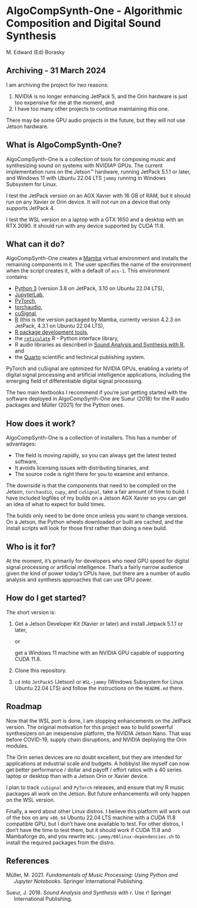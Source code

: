 AlgoCompSynth-One - Algorithmic Composition and Digital Sound Synthesis
================
M. Edward (Ed) Borasky

## Archiving - 31 March 2024

I am archiving the project for two reasons:
1. NVIDIA is no longer enhancing JetPack 5, and the Orin hardware is
just too expensive for me at the moment, and
2. I have too many other projects to continue maintaining this one.

There may be some GPU audio projects in the future, but they will
not use Jetson hardware.

## What is AlgoCompSynth-One?

AlgoCompSynth-One is a collection of tools for composing music and
synthesizing sound on systems with NVIDIA® GPUs. The current
implementation runs on the Jetson™ hardware, running JetPack 5.1.1 or
later, and Windows 11 with Ubuntu 22.04 LTS `jammy` running in Windows
Subsystem for Linux.

I test the JetPack version on an AGX Xavier with 16 GB of RAM, but it
should run on any Xavier or Orin device. It will not run on a device
that only supports JetPack 4.

I test the WSL version on a laptop with a GTX 1650 and a desktop with an
RTX 3090. It should run with any device supported by CUDA 11.8.

## What can it do?

AlgoCompSynth-One creates a
[Mamba](https://mamba.readthedocs.io/en/latest/index.html) virtual
environment and installs the remaining components in it. The user
specifies the name of the environment when the script creates it, with a
default of `acs-1`. This environment contains:

- [Python 3](https://www.python.org/) (version 3.8 on JetPack, 3.10 on
  Ubuntu 22.04 LTS),
- [JupyterLab](https://jupyter.org/),
- [PyTorch](https://pytorch.org/),
- [torchaudio](https://pytorch.org/audio/stable/index.html),
- [cuSignal](https://github.com/rapidsai/cusignal),
- [R](https://www.r-project.org/) (this is the version packaged by
  Mamba, currenty version 4.2.3 on JetPack, 4.3.1 on Ubuntu 22.04 LTS),
- [R package development tools](https://devtools.r-lib.org/),
- the [`reticulate`](https://rstudio.github.io/reticulate/) R - Python
  interface library,
- R audio libraries as described in [Sound Analysis and Synthesis with
  R](https://link.springer.com/book/10.1007/978-3-319-77647-7), and
- the [Quarto](https://quarto.org/) scientific and technical publishing
  system.

PyTorch and cuSignal are optimized for NVIDIA GPUs, enabling a variety
of digital signal processing and artificial intelligence applications,
including the emerging field of differentiable digital signal
processing.

The two main textbooks I recommend if you’re just getting started with
the software deployed in AlgoCompSynth-One are Sueur (2018) for the R
audio packages and Müller (2021) for the Python ones.

## How does it work?

AlgoCompSynth-One is a collection of installers. This has a number of
advantages:

- The field is moving rapidly, so you can always get the latest tested
  software,
- It avoids licensing issues with distributing binaries, and
- The source code is right there for you to examine and enhance.

The downside is that the components that need to be compiled on the
Jetson, `torchaudio`, `cupy`, and `cuSignal`, take a fair amount of time
to build. I have included logfiles of my builds on a Jetson AGX Xavier
so you can get an idea of what to expect for build times.

The builds only need to be done once unless you want to change versions.
On a Jetson, the Python wheels downloaded or built are cached, and the
install scripts will look for those first rather than doing a new build.

## Who is it for?

At the moment, it’s primarily for developers who need GPU speed for
digital signal processing or artificial intelligence. That’s a fairly
narrow audience given the kind of power today’s CPUs have, but there are
a number of audio analysis and synthesis approaches that can use GPU
power.

## How do I get started?

The short version is:

1.  Get a Jetson Developer Kit (Xavier or later) and install Jetpack
    5.1.1 or later,

    or

    get a Windows 11 machine with an NVIDIA GPU capable of supporting
    CUDA 11.8.

2.  Clone this repository.

3.  `cd` into `JetPack5` (Jetson) or `WSL-jammy` (Windows Subsystem for
    Linux Ubuntu 22.04 LTS) and follow the instructions on the
    `README.md` there.

## Roadmap

Now that the WSL port is done, I am stopping enhancements on the JetPack
version. The original motivation for this project was to build powerful
synthesizers on an inexpensive platform, the NVIDIA Jetson Nano. That
was before COVID-19, supply chain disruptions, and NVIDIA deploying the
Orin modules.

The Orin series devices are no doubt excellent, but they are intended
for applications at industrial scale and budgets. A hobbyist like myself
can now get better performance / dollar and payoff / effort ratios with
a 40 series laptop or desktop than with a Jetson Orin or Xavier device.

I plan to track `cuSignal` and `PyTorch` releases, and ensure that my R
music packages all work on the Jetson. But future enhancements will only
happen on the WSL version.

Finally, a word about other Linux distros. I believe this platform will
work out of the box on any `x86_64` Ubuntu 22.04 LTS machine with a CUDA
11.8 compatible GPU, but I don’t have one available to test. For other
distros, I don’t have the time to test them, but it should work if CUDA
11.8 and Mambaforge do, and you rewrite
`WSL-jammy/00linux-dependencies.sh` to install the required packages
from the distro.

## References

<div id="refs" class="references csl-bib-body hanging-indent">

<div id="ref-müller2021fundamentals" class="csl-entry">

Müller, M. 2021. *Fundamentals of Music Processing: Using Python and
Jupyter Notebooks*. Springer International Publishing.

</div>

<div id="ref-sueur2018sound" class="csl-entry">

Sueur, J. 2018. *Sound Analysis and Synthesis with r*. Use r! Springer
International Publishing.

</div>

</div>
